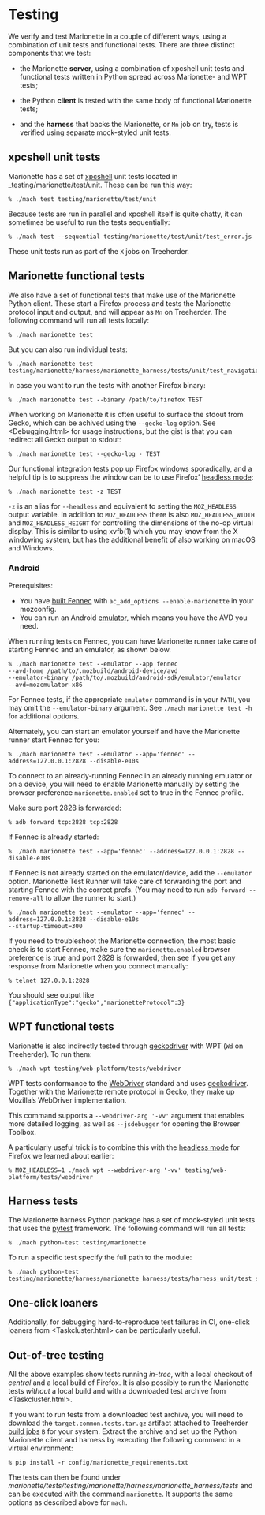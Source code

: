 Testing
=======

We verify and test Marionette in a couple of different ways, using
a combination of unit tests and functional tests.  There are three
distinct components that we test:

  - the Marionette **server**, using a combination of xpcshell
    unit tests and functional tests written in Python spread across
    Marionette- and WPT tests;

  - the Python **client** is tested with the same body of functional
    Marionette tests;

  - and the **harness** that backs the Marionette, or `Mn` job on
    try, tests is verified using separate mock-styled unit tests.


xpcshell unit tests
-------------------

Marionette has a set of [xpcshell] unit tests located in
_testing/marionette/test/unit.  These can be run this way:

	% ./mach test testing/marionette/test/unit

Because tests are run in parallel and xpcshell itself is quite
chatty, it can sometimes be useful to run the tests sequentially:

	% ./mach test --sequential testing/marionette/test/unit/test_error.js

These unit tests run as part of the `X` jobs on Treeherder.

[xpcshell]: https://developer.mozilla.org/en-US/docs/Mozilla/QA/Writing_xpcshell-based_unit_tests


Marionette functional tests
---------------------------

We also have a set of functional tests that make use of the Marionette
Python client.  These start a Firefox process and tests the Marionette
protocol input and output, and will appear as `Mn` on Treeherder.
The following command will run all tests locally:

	% ./mach marionette test

But you can also run individual tests:

	% ./mach marionette test testing/marionette/harness/marionette_harness/tests/unit/test_navigation.py

In case you want to run the tests with another Firefox binary:

	% ./mach marionette test --binary /path/to/firefox TEST

When working on Marionette it is often useful to surface the stdout
from Gecko, which can be achived using the `--gecko-log` option.
See <Debugging.html> for usage instructions, but the gist is that
you can redirect all Gecko output to stdout:

    % ./mach marionette test --gecko-log - TEST

Our functional integration tests pop up Firefox windows sporadically,
and a helpful tip is to suppress the window can be to use Firefox’
[headless mode]:

    % ./mach marionette test -z TEST

`-z` is an alias for `--headless` and equivalent to setting the
`MOZ_HEADLESS` output variable.  In addition to `MOZ_HEADLESS` there
is also `MOZ_HEADLESS_WIDTH` and `MOZ_HEADLESS_HEIGHT` for controlling
the dimensions of the no-op virtual display.  This is similar to
using xvfb(1) which you may know from the X windowing system, but
has the additional benefit of also working on macOS and Windows.


### Android

Prerequisites:

*   You have [built Fennec](https://developer.mozilla.org/en-US/docs/Mozilla/Developer_guide/Build_Instructions/Simple_Firefox_for_Android_build) with
    `ac_add_options --enable-marionette` in your mozconfig.
*   You can run an Android [emulator](https://wiki.mozilla.org/Mobile/Fennec/Android/Testing#Running_tests_on_the_Android_emulator),
    which means you have the AVD you need.

When running tests on Fennec, you can have Marionette runner take care of
starting Fennec and an emulator, as shown below.

	% ./mach marionette test --emulator --app fennec
    --avd-home /path/to/.mozbuild/android-device/avd
    --emulator-binary /path/to/.mozbuild/android-sdk/emulator/emulator
    --avd=mozemulator-x86

For Fennec tests, if the appropriate `emulator` command is in your `PATH`, you may omit the `--emulator-binary` argument.  See `./mach marionette test -h`
for additional options.

Alternately, you can start an emulator yourself and have the Marionette runner
start Fennec for you:

    % ./mach marionette test --emulator --app='fennec' --address=127.0.0.1:2828 --disable-e10s

To connect to an already-running Fennec in an already running emulator or on a device, you will need to enable Marionette manually by setting the browser preference
`marionette.enabled` set to true in the Fennec profile.

Make sure port 2828 is forwarded:

	% adb forward tcp:2828 tcp:2828

If Fennec is already started:

    % ./mach marionette test --app='fennec' --address=127.0.0.1:2828 --disable-e10s

If Fennec is not already started on the emulator/device, add the `--emulator`
option. Marionette Test Runner will take care of forwarding the port and
starting Fennec with the correct prefs. (You may need to run
`adb forward --remove-all` to allow the runner to start.)

    % ./mach marionette test --emulator --app='fennec' --address=127.0.0.1:2828 --disable-e10s
    --startup-timeout=300

If you need to troubleshoot the Marionette connection, the most basic check is
to start Fennec, make sure the `marionette.enabled` browser preference is
true and port 2828 is forwarded, then see if you get any response from
Marionette when you connect manually:

    % telnet 127.0.0.1:2828

You should see output like `{"applicationType":"gecko","marionetteProtocol":3}`

[headless mode]: https://developer.mozilla.org/en-US/Firefox/Headless_mode
[geckodriver]: /testing/geckodriver/geckodriver


WPT functional tests
--------------------

Marionette is also indirectly tested through [geckodriver] with WPT
(`Wd` on Treeherder).  To run them:

	% ./mach wpt testing/web-platform/tests/webdriver

WPT tests conformance to the [WebDriver] standard and uses
[geckodriver].  Together with the Marionette remote protocol in
Gecko, they make up Mozilla’s WebDriver implementation.

This command supports a `--webdriver-arg '-vv'` argument that
enables more detailed logging, as well as `--jsdebugger` for opening
the Browser Toolbox.

A particularly useful trick is to combine this with the [headless
mode] for Firefox we learned about earlier:

	% MOZ_HEADLESS=1 ./mach wpt --webdriver-arg '-vv' testing/web-platform/tests/webdriver

[WebDriver]: https://w3c.github.io/webdriver/webdriver-spec.html


Harness tests
-------------

The Marionette harness Python package has a set of mock-styled unit
tests that uses the [pytest] framework.  The following command will
run all tests:

	% ./mach python-test testing/marionette

To run a specific test specify the full path to the module:

	% ./mach python-test testing/marionette/harness/marionette_harness/tests/harness_unit/test_serve.py

[pytest]: https://docs.pytest.org/en/latest/


One-click loaners
-----------------

Additionally, for debugging hard-to-reproduce test failures in CI,
one-click loaners from <Taskcluster.html> can be particularly useful.


Out-of-tree testing
-------------------

All the above examples show tests running _in-tree_, with a local
checkout of _central_ and a local build of Firefox.  It is also
possibly to run the Marionette tests _without_ a local build and
with a downloaded test archive from <Taskcluster.html>.

If you want to run tests from a downloaded test archive, you will
need to download the `target.common.tests.tar.gz` artifact attached to
Treeherder [build jobs] `B` for your system.  Extract the archive
and set up the Python Marionette client and harness by executing
the following command in a virtual environment:

	% pip install -r config/marionette_requirements.txt

The tests can then be found under
_marionette/tests/testing/marionette/harness/marionette_harness/tests_
and can be executed with the command `marionette`.  It supports
the same options as described above for `mach`.

[build jobs]: https://treeherder.mozilla.org/#/jobs?repo=mozilla-central&filter-searchStr=build
